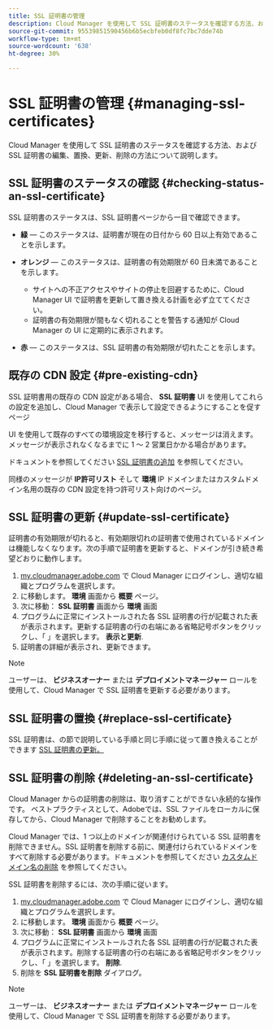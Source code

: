 ```yaml
---
title: SSL 証明書の管理
description: Cloud Manager を使用して SSL 証明書のステータスを確認する方法、および SSL 証明書の編集、置換、更新、削除の方法について説明します。
source-git-commit: 95539851590456b6b5ecbfeb0df8fc7bc7dde74b
workflow-type: tm+mt
source-wordcount: '638'
ht-degree: 30%

---
```



# SSL 証明書の管理 {#managing-ssl-certificates}

Cloud Manager を使用して SSL 証明書のステータスを確認する方法、および SSL 証明書の編集、置換、更新、削除の方法について説明します。

## SSL 証明書のステータスの確認 {#checking-status-an-ssl-certificate}

SSL 証明書のステータスは、SSL 証明書ページから一目で確認できます。

* **緑**  — このステータスは、証明書が現在の日付から 60 日以上有効であることを示します。

* **オレンジ**  — このステータスは、証明書の有効期限が 60 日未満であることを示します。
   * サイトへの不正アクセスやサイトの停止を回避するために、Cloud Manager UI で証明書を更新して置き換える計画を必ず立ててください。
   * 証明書の有効期限が間もなく切れることを警告する通知が Cloud Manager の UI に定期的に表示されます。

* **赤**  — このステータスは、SSL 証明書の有効期限が切れたことを示します。

## 既存の CDN 設定 {#pre-existing-cdn}

SSL 証明書用の既存の CDN 設定がある場合、 **SSL 証明書** UI を使用してこれらの設定を追加し、Cloud Manager で表示して設定できるようにすることを促すページ

UI を使用して既存のすべての環境設定を移行すると、メッセージは消えます。 メッセージが表示されなくなるまでに 1 ～ 2 営業日かかる場合があります。

ドキュメントを参照してください [SSL 証明書の追加](/help/implementing/cloud-manager/managing-ssl-certifications/add-ssl-certificate.md) を参照してください。

同様のメッセージが **IP許可リスト** そして **環境** IP ドメインまたはカスタムドメイン名用の既存の CDN 設定を持つ許可リスト向けのページ。

## SSL 証明書の更新 {#update-ssl-certificate}

証明書の有効期限が切れると、有効期限切れの証明書で使用されているドメインは機能しなくなります。次の手順で証明書を更新すると、ドメインが引き続き希望どおりに動作します。

1. [my.cloudmanager.adobe.com](https://my.cloudmanager.adobe.com/) で Cloud Manager にログインし、適切な組織とプログラムを選択します。
1. に移動します。 **環境** 画面から **概要** ページ。
1. 次に移動： **SSL 証明書** 画面から **環境** 画面
1. プログラムに正常にインストールされた各 SSL 証明書の行が記載された表が表示されます。更新する証明書の行の右端にある省略記号ボタンをクリックし、「 」を選択します。 **表示と更新**.
1. 証明書の詳細が表示され、更新できます。

>[!NOTE]
>
>ユーザーは、 **ビジネスオーナー** または **デプロイメントマネージャー** ロールを使用して、Cloud Manager で SSL 証明書を更新する必要があります。

## SSL 証明書の置換 {#replace-ssl-certificate}

SSL 証明書は、の節で説明している手順と同じ手順に従って置き換えることができます [SSL 証明書の更新。](#update-ssl-certificate)

## SSL 証明書の削除 {#deleting-an-ssl-certificate}

Cloud Manager からの証明書の削除は、取り消すことができない永続的な操作です。 ベストプラクティスとして、Adobeでは、SSL ファイルをローカルに保存してから、Cloud Manager で削除することをお勧めします。

Cloud Manager では、1 つ以上のドメインが関連付けられている SSL 証明書を削除できません。SSL 証明書を削除する前に、関連付けられているドメインをすべて削除する必要があります。ドキュメントを参照してください [カスタムドメイン名の削除](/help/implementing/cloud-manager/custom-domain-names/delete-custom-domain-name.md) を参照してください。

SSL 証明書を削除するには、次の手順に従います。

1. [my.cloudmanager.adobe.com](https://my.cloudmanager.adobe.com/) で Cloud Manager にログインし、適切な組織とプログラムを選択します。
1. に移動します。 **環境** 画面から **概要** ページ。
1. 次に移動： **SSL 証明書** 画面から **環境** 画面
1. プログラムに正常にインストールされた各 SSL 証明書の行が記載された表が表示されます。削除する証明書の行の右端にある省略記号ボタンをクリックし、「 」を選択します。 **削除**.
1. 削除を **SSL 証明書を削除** ダイアログ。

>[!NOTE]
>
>ユーザーは、 **ビジネスオーナー** または **デプロイメントマネージャー** ロールを使用して、Cloud Manager で SSL 証明書を削除する必要があります。